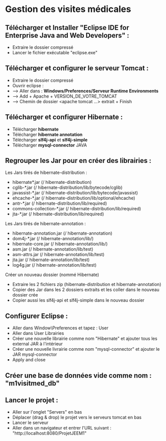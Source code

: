 # Gestion des visites médicales

## Télécharger et Installer "Eclipse IDE for Enterprise Java and Web Developers" :
- Extraire le dossier compressé
- Lancer le fichier exécutable "eclipse.exe"

## Télécharger et configurer le serveur Tomcat :
- Extraire le dossier compressé
- Ouvrir eclipse :
- --> Aller dans : **Windows/Preferences/Serveur Runtime Environments**
- --> Add + Apache + VERSION_DE_VOTRE_TOMCAT
- --> Chemin de dossier <apache tomcat ...> extrait + Finish

## Télécharger et configurer Hibernate :
- Télécharger **hibernate**
- Télécharger **hibernate annotation**
- Télécharger **slf4j-api** et **slf4j-simple**
- Télécharger **mysql-connector** JAVA

## Regrouper les Jar pour en créer des librairies :
Les Jars tirés de hibernate-distribution :
- hibernate*.jar (/ hibernate-distribution)
- cglib-*.jar (/ hibernate-distribution/lib/bytecode/cglib)
- javassist-*.jar (/ hibernate-distribution/lib/bytecode/javassist)
- ehcache-*.jar (/ hibernate-distribution/lib/optional/ehcache)
- antr-*.jar (/ hibernate-distribution/lib/required)
- commons-collection-*.jar (/ hibernate-distribution/lib/required)
- jta-*.jar (/ hibernate-distribution/lib/required)

Les Jars tirés de hibernate-annotation :
- hibernate-annotation.jar (/ hibernate-annotation)
- dom4j-*.jar (/ hibernate-annotation/lib/)
- hibernate-core.jar (/ hibernate-annotation/lib/)
- asm.jar (/ hibernate-annotation/lib/test)
- asm-attrs.jar (/ hibernate-annotation/lib/test)
- jta.jar (/ hibernate-annotation/lib/test)
- log4g.jar (/ hibernate-annotation/lib/test)

Créer un nouveau dossier (nommé Hibernate)
- Extraire les 2 fichiers zip (hibernate-distribution et hibernate-annotation)
- Copier des Jar dans les 2 dossiers extraits et les coller dans le nouveau dossier crée
- Copier aussi les slf4j-api et slf4j-simple dans le nouveau dossier

## Configurer Eclipse :
- Aller dans Window\Preferences et tapez : User
- Aller dans User Librairies
- Créer une nouvelle librairie comme nom "Hibernate" et ajouter tous les external JAR à l'intérieur
- Créer une nouvelle livrairie comme nom "mysql-connector" et ajouter le JAR mysql-connector
- Apply and close

## Créer une base de données vide comme nom : "m1visitmed_db"

## Lancer le projet :
- Aller sur l'onglet "Servers" en bas
- Déplacer (drag & drop) le projet vers le serveurs tomcat en bas
- Lancer le serveur
- Aller dans un navigateur et entrer l'URL suivant : "http://localhost:8080/ProjetJEEM1"

